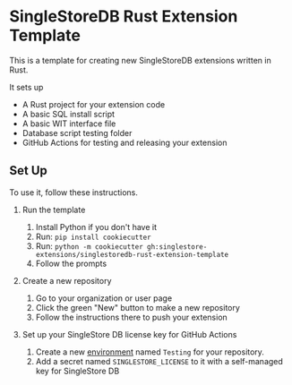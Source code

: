 # SingleStoreDB Rust Extension Template

This is a template for creating new SingleStoreDB extensions written in Rust.

It sets up
* A Rust project for your extension code
* A basic SQL install script
* A basic WIT interface file
* Database script testing folder
* GitHub Actions for testing and releasing your extension

## Set Up

To use it, follow these instructions.

1. Run the template
    1. Install Python if you don't have it
    2. Run: `pip install cookiecutter`
    3. Run: `python -m cookiecutter gh:singlestore-extensions/singlestoredb-rust-extension-template`
    4. Follow the prompts

2. Create a new repository
    1. Go to your organization or user page
    2. Click the green "New" button to make a new repository
    3. Follow the instructions there to push your extension

3. Set up your SingleStore DB license key for GitHub Actions
    1.  Create a new [environment](https://docs.github.com/en/actions/security-guides/using-secrets-in-github-actions#creating-secrets-for-an-environment) named `Testing` for your repository.
    2. Add a secret named `SINGLESTORE_LICENSE` to it with a self-managed key for SingleStore DB